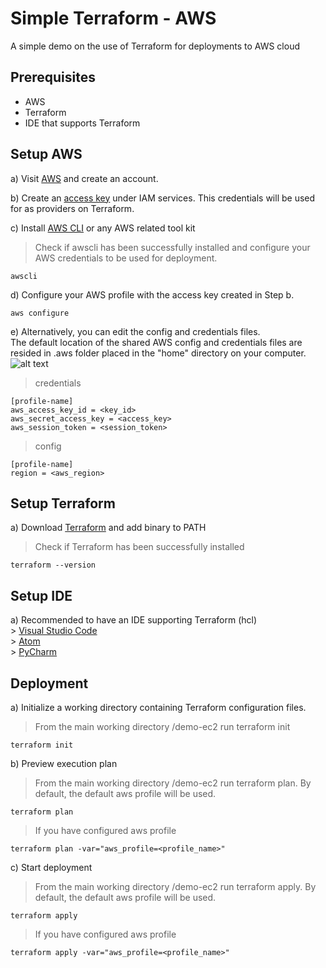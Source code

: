 # Simple Terraform - AWS
A simple demo on the use of Terraform for deployments to AWS cloud

## Prerequisites
* AWS
* Terraform
* IDE that supports Terraform

## Setup AWS
a) Visit [AWS](https://aws.amazon.com/) and create an account. <br />

b) Create an [access key](https://docs.aws.amazon.com/IAM/latest/UserGuide/id_credentials_access-keys.html?icmpid=docs_iam_console) under IAM services. This credentials will be used for as providers on Terraform.  <br />

c) Install [AWS CLI](https://aws.amazon.com/cli/) or any AWS related tool kit <br />
> Check if awscli has been successfully installed and configure your AWS credentials to be used for deployment. <br />
```
awscli 
```
d) Configure your AWS profile with the access key created in Step b. <br />
```
aws configure
```
e) Alternatively, you can edit the config and credentials files. <br />
The default location of the shared AWS config and credentials files are resided in .aws folder placed in the "home" directory on your computer.
![alt text](http://url/to/img.png)
> credentials
```
[profile-name]
aws_access_key_id = <key_id>
aws_secret_access_key = <access_key>
aws_session_token = <session_token>
```

> config
```
[profile-name]
region = <aws_region>
```

## Setup Terraform
a) Download [Terraform](https://learn.hashicorp.com/tutorials/terraform/install-cli) and add binary to PATH <br />
> Check if Terraform has been successfully installed <br />
```
terraform --version
```

## Setup IDE
a) Recommended to have an IDE supporting Terraform (hcl) <br />
    > [Visual Studio Code](https://code.visualstudio.com/) <br />
    > [Atom](https://atom.io/) <br />
    > [PyCharm](https://www.jetbrains.com/pycharm/) <br />
    
## Deployment
a) Initialize a working directory containing Terraform configuration files.
> From the main working directory /demo-ec2 run terraform init
```
terraform init
```

b) Preview execution plan
> From the main working directory /demo-ec2 run terraform plan. By default, the default aws profile will be used.
```
terraform plan
```

> If you have configured aws profile
```
terraform plan -var="aws_profile=<profile_name>"
```

c) Start deployment
> From the main working directory /demo-ec2 run terraform apply. By default, the default aws profile will be used.
```
terraform apply
```

> If you have configured aws profile
```
terraform apply -var="aws_profile=<profile_name>"
```
